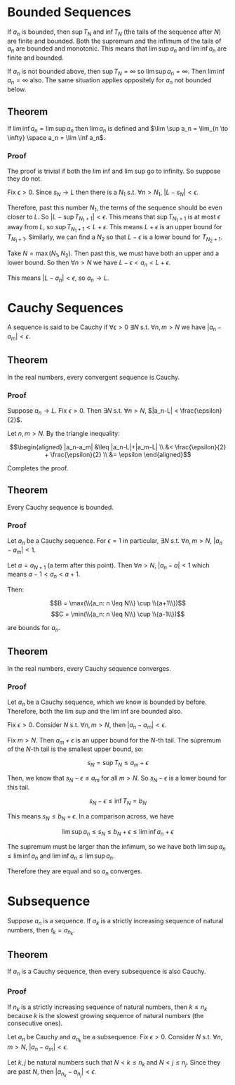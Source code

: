 # Bounded Sequences

If $a_n$ is bounded, then $\sup T_N$ and $\inf T_N$ (the tails of the sequence after $N$) are finite and bounded. Both the supremum and the infimum of the tails of $a_n$ are bounded and monotonic. This means that $\lim \sup a_n$ and $\lim \inf a_n$ are finite and bounded. 

If $a_n$ is not bounded above, then $\sup T_N = \infty$ so $\lim \sup a_n = \infty$. Then $\lim \inf a_n = \infty$ also. The same situation applies oppositely for $a_n$ not bounded below.

## Theorem

If $\lim \inf a_n = \lim \sup a_n$ then $\lim a_n$ is defined and $\lim \sup a_n = \lim_{n \to \infty} \space a_n = \lim \inf a_n$. 

### Proof

The proof is trivial if both the lim inf and lim sup go to infinity. So suppose they do not.

Fix $\epsilon > 0$. Since $s_N \rightarrow L$ then there is a $N_1$ s.t. $\forall n > N_1$, $|L-s_N|<\epsilon$. 

Therefore, past this number $N_1$, the terms of the sequence should be even closer to $L$. So $|L-\sup T_{N_1+1}| < \epsilon$. This means that $\sup T_{N_1+1}$ is at most $\epsilon$ away from $L$, so $\sup T_{N_1+1} < L + \epsilon$. This means $L + \epsilon$ is an upper bound for $T_{N_1+1}$. 
Similarly, we can find a $N_2$ so that $L-\epsilon$ is a lower bound for $T_{N_2+1}$. 

Take $N = \max(N_1, N_2)$. Then past this, we must have both an upper and a lower bound. So then $\forall n > N$ we have $L-\epsilon < a_n < L+\epsilon$. 

This means $|L-a_n|<\epsilon$, so $a_n \to L$. 

# Cauchy Sequences

A sequence is said to be Cauchy if $\forall \epsilon > 0$ $\exists N$ s.t. $\forall n,m > N$ we have $|a_n - a_m| < \epsilon$. 

## Theorem

In the real numbers, every convergent sequence is Cauchy.

### Proof

Suppose $a_n \to L$. Fix $\epsilon > 0$. Then $\exists N$ s.t. $\forall n > N$, $|a_n-L| < \frac{\epsilon}{2}$. 

Let $n,m > N$. By the triangle inequality:

$$\begin{aligned}
|a_n-a_m| &\leq |a_n-L|+|a_m-L| \\
&< \frac{\epsilon}{2} + \frac{\epsilon}{2} \\
&= \epsilon
\end{aligned}$$

Completes the proof.

## Theorem

Every Cauchy sequence is bounded.

### Proof

Let $a_n$ be a Cauchy sequence. For $\epsilon=1$ in particular, $\exists N$ s.t. $\forall n, m >N$, $|a_n-a_m|<1$. 

Let $a = a_{N+1}$ (a term after this point). Then $\forall n > N$, $|a_n-a|<1$ which means $a-1 < a_n < a+1$. 

Then:

$$B = \max(\\{a_n: n \leq N\\} \cup \\{a+1\\})$$
$$C = \min(\\{a_n: n \leq N\\} \cup \\{a-1\\})$$

are bounds for $a_n$. 

## Theorem 

In the real numbers, every Cauchy sequence converges.

### Proof

Let $a_n$ be a Cauchy sequence, which we know is bounded by before. Therefore, both the lim sup and the lim inf are bounded also. 

Fix $\epsilon > 0$. Consider $N$ s.t. $\forall n,m > N$, then $|a_n-a_m|<\epsilon$. 

Fix $m > N$. Then $a_m + \epsilon$ is an upper bound for the $N$-th tail. The supremum of the $N$-th tail is the smallest upper bound, so:

$$s_N = \sup T_N \leq a_m + \epsilon$$

Then, we know that $s_N - \epsilon \leq a_m$ for all $m > N$. So $s_N - \epsilon$ is a lower bound for this tail. 

$$s_N - \epsilon \leq \inf T_N = b_N$$ 

This means $s_N \leq b_N + \epsilon$. In a comparison across, we have

$$\lim \sup a_n \leq s_N \leq b_N + \epsilon \leq \lim \inf a_n + \epsilon$$

The supremum must be larger than the infimum, so we have both $\lim \sup a_n \leq \lim \inf a_n$ and $\lim \inf a_n \leq \lim \sup a_n$.

Therefore they are equal and so $a_n$ converges. 

# Subsequence

Suppose $a_n$ is a sequence. If $a_k$ is a strictly increasing sequence of natural numbers, then $t_k = a_{n_k}$. 

## Theorem

If $a_n$ is a Cauchy sequence, then every subsequence is also Cauchy.

### Proof

If $n_k$ is a strictly increasing sequence of natural numbers, then $k \leq n_k$ because $k$ is the slowest growing sequence of natural numbers (the consecutive ones). 

Let $a_n$ be Cauchy and $a_{n_k}$ be a subsequence. Fix $\epsilon > 0$. Consider $N$ s.t. $\forall n,m > N$, $|a_n-a_m| < \epsilon$. 

Let $k,j$ be natural numbers such that $N < k \leq n_k$ and $N < j \leq n_j$. Since they are past $N$, then $|a_{n_k} - a_{n_j}| < \epsilon$. 




